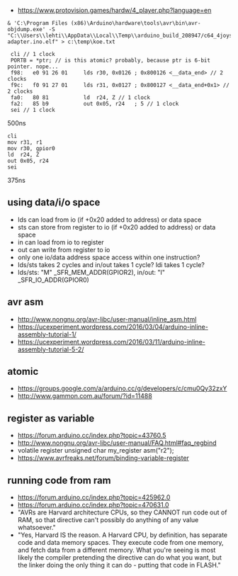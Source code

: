 - https://www.protovision.games/hardw/4_player.php?language=en

```
& 'C:\Program Files (x86)\Arduino\hardware\tools\avr\bin\avr-objdump.exe' -S "C:\\Users\\lehti\\AppData\\Local\\Temp\\arduino_build_208947/c64_4joystick-adapter.ino.elf" > c:\temp\koe.txt
```

```
 cli // 1 clock
 PORTB = *ptr; // is this atomic? probably, because ptr is 6-bit pointer. nope...
 f98:	e0 91 26 01 	lds	r30, 0x0126	; 0x800126 <__data_end> // 2 clocks
 f9c:	f0 91 27 01 	lds	r31, 0x0127	; 0x800127 <__data_end+0x1> // 2 clocks
 fa0:	80 81       	ld	r24, Z // 1 clock
 fa2:	85 b9       	out	0x05, r24	; 5 // 1 clock
 sei // 1 clock
``` 
500ns

```
cli
mov r31, r1
mov r30, gpior0
ld	r24, Z
out	0x05, r24
sei
``` 
375ns

## using data/i/o space
- lds can load from io (if +0x20 added to address) or data space
- sts can store from register to io (if +0x20 added to address) or data space
- in can load from io to register
- out can write from register to io
- only one io/data address space access within one instruction?
- lds/sts takes 2 cycles and in/out takes 1 cycle? ldi takes 1 cycle?
- lds/sts: "M" \_SFR_MEM_ADDR(GPIOR2), in/out: "I" \_SFR_IO_ADDR(GPIOR0)

## avr asm
- http://www.nongnu.org/avr-libc/user-manual/inline_asm.html
- https://ucexperiment.wordpress.com/2016/03/04/arduino-inline-assembly-tutorial-1/
- https://ucexperiment.wordpress.com/2016/03/11/arduino-inline-assembly-tutorial-5-2/

## atomic
- https://groups.google.com/a/arduino.cc/g/developers/c/cmu0Qy32zxY
- http://www.gammon.com.au/forum/?id=11488

## register as variable
- https://forum.arduino.cc/index.php?topic=43760.5
- http://www.nongnu.org/avr-libc/user-manual/FAQ.html#faq_regbind
- volatile register unsigned char my_register asm("r2");
- https://www.avrfreaks.net/forum/binding-variable-register

## running code from ram
- https://forum.arduino.cc/index.php?topic=425962.0
- https://forum.arduino.cc/index.php?topic=470631.0
- "AVRs are Harvard architecture CPUs, so they CANNOT run code out of RAM, so that directive can't possibly do anything of any value whatsoever."
- "Yes, Harvard IS the reason.  A Harvard CPU, by definition, has separate code and data memory spaces.  They execute code from one memory, and fetch data from a different memory.  What you're seeing is most likely the compiler pretending the directive can do what you want, but the linker doing the only thing it can do - putting that code in FLASH."
